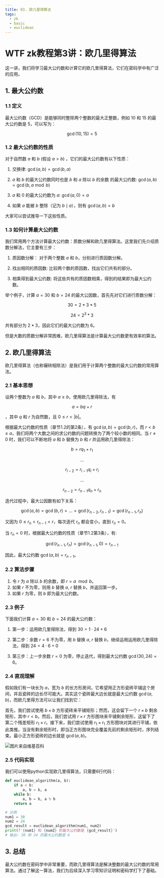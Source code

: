 ```yaml
---
title: 03. 欧几里得算法
tags:
  - zk
  - basic
  - euclidean
---
```


# WTF zk教程第3讲：欧几里得算法

这一讲，我们将学习最大公约数和计算它的欧几里得算法，它们在密码学中有广泛的应用。

## 1. 最大公约数

### 1.1 定义

最大公约数（GCD）是能够同时整除两个整数的最大正整数，例如 $10$ 和 $15$ 的最大公约数是 $5$，可以写为：

$$
\gcd(10, 15)=5
$$


### 1.2 最大公约数的性质

对于自然数 $a$ 和 $b$ (假设 $a > b$) ，它们的最大公约数有以下性质：

1. 交换律: $\gcd(a, b)=\gcd(b,a)$

2. $a$ 和 $b$ 的最大公约数同时也是 $b$ 和 $a$ 除以 $b$ 的余数 的最大公约数: $\gcd(a, b) = \gcd(b, a \bmod b)$

3. $a$ 和 $0$ 的最大公约数为 $a$: $\gcd(a,0)=a$

4. 如果 $a$ 能被 $b$ 整除（记为 $b \mid a$），则有 $\gcd(a,b)=b$

大家可以尝试推导一下这些性质。

### 1.3 如何计算最大公约数

我们常用两个方法计算最大公约数：质数分解和欧几里得算法。这里我们先介绍质数分解法，它主要有三步：

1. 质因数分解： 对于两个整数 $a$ 和 $b$，分别进行质因数分解。

2. 找出相同的质因数: 比较两个数的质因数，找出它们共有的部分。

3. 相乘得到最大公约数: 将这些共有的质因数相乘，得到的结果即为最大公约数。

举个例子，计算 $a = 30$ 和 $b = 24$ 的最大公因数，首先先对它们进行质数分解：

$$
30 = 2 * 3 * 5
$$


$$
24 = 2^3*3
$$

共有部分为 $2*3$，因此它们的最大公约数为 $6$。

但是大数的质数分解非常困难，欧几里得算法是计算最大公约数更有效率的算法。

## 2. 欧几里得算法

欧几里得算法（也称辗转相除法）是我们用于计算两个整数的最大公约数的常用算法。

### 2.1 基本思想

设两个整数为 $a$ 和 $b$，其中 $a \geq b$，使用欧几里得除法，有

$$
a = bq + r
$$

，其中 $q$ 和 $r$ 为自然数，且 $0 \leq r \lt |b|$。

根据最大公约数的性质（章节1.2的第2条），有 $\gcd(a, b) = \gcd(b, r)$，而 $r < b \le a$，我们将两个大数之间的求公约数的问题转换为了两个较小数的相同。当 $r \neq 0$ 时，我们可以不断地将 $a$ 和 $b$ 替换为 $b$ 和 $r$ 并运用欧几里得除法：

$$
b = rq_1 + r_1
$$

$$
...
$$

$$
r_{i-2} = r_{i-1}q_{i} + r_i
$$


$$
...
$$

$$
r_{n-2} = r_{n-1}q_{n} + r_n
$$

迭代过程中，最大公因数有如下关系：

$$
\gcd(a, b) = \gcd(b, r) = ... = \gcd(r_{n-2}, r_{n-1}) = \gcd(r_{n-1}, r_{n})
$$

又因为 $0 \leq r_n < r_{n-1} < r$，每次迭代 $r_n$ 都会变小，直到 $r_n = 0$。

当 $r_n = 0$ 时，根据最大公约数的性质（章节1.2第3条），有: 

$$
\gcd(r_{n-1}, r_n) = \gcd(r_{n-1}, 0) = r_{n-1}
$$

因此，最大公约数 $\gcd(a,b)=r_{n-1}$。

### 2.2 算法步骤

1. 令 $r$ 为 $a$ 除以 $b$ 的余数，即 $r = a \mod b$。
2. 如果 $r$ 不为零，则用 $b$ 替换 $a$, $r$ 替换 $b$，并返回第一步。
3. 如果 $r$ 为零，则 $b$ 即为最大公约数。

### 2.3 例子

下面我们计算 $a=30$ 和 $b=24$ 的最大公约数：

1. 第一步：运用欧几里得除法，得到 $30 = 1 \cdot 24 + 6$

3. 第二步：余数 $r=6$ 不为零，用 $b$ 替换 $a$, $r$ 替换 $b$，继续运用运用欧几里得除法，得到 $24 = 4 \cdot 6 + 0$

5. 第三步：上一步余数 $r=0$ 为零，停止迭代，得到最大公约数 $\gcd(30,24)=6$。

### 2.4 直观理解

假如我们有一块长为 $a$，宽为 $b$ 的长方形房间，它希望用正方形瓷砖平铺这个房间，并且瓷砖的边长尽可能大。其实这个瓷砖最大边长就是最大公约数 $\gcd(a,b)$，而欧几里得方法可以让我们找到它：

首先，我们尝试使用 $b × b$ 方形瓷砖来平铺矩形；然而，这会留下一个 $r × b$ 剩余矩形，其中 $r < b$。然后，我们尝试用 $r × r$ 方形图块来平铺剩余矩形，这留下了第二个残差矩形 $r_1 × r$。接下来，我们尝试使用 $r_1 × r_1$ 方形图块对其进行平铺，依此类推。当没有剩余矩形时，即当正方形图块完全覆盖先前的剩余矩形时，序列结束。最小正方形瓷砖的边长就是 $\gcd(a,b)$。

![图片来自维基百科](./img/3-1.gif)

### 2.5 代码实现

我们可以使用python实现欧几里得算法，只需要6行代码：

```python
def euclidean_algorithm(a, b):
    if a < b:
        a, b = b, a
    while b:
        a, b = b, a % b
    return a

# 示例
num1 = 30
num2 = 24
gcd_result = euclidean_algorithm(num1, num2)
print(f'{num1} 和 {num2} 的最大公约数是 {gcd_result}')
# 输出: 30 和 24 的最大公约数是 6
```

## 3. 总结

最大公约数在密码学中非常重要，而欧几里得算法是解决整数的最大公约数的常用算法。通过了解这一算法，我们为后续深入学习零知识证明和密码学打下了基础。
